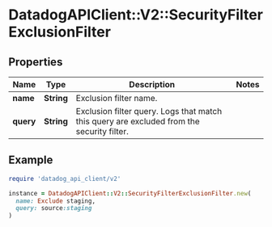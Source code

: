# DatadogAPIClient::V2::SecurityFilterExclusionFilter

## Properties

| Name      | Type       | Description                                                                               | Notes |
| --------- | ---------- | ----------------------------------------------------------------------------------------- | ----- |
| **name**  | **String** | Exclusion filter name.                                                                    |       |
| **query** | **String** | Exclusion filter query. Logs that match this query are excluded from the security filter. |       |

## Example

```ruby
require 'datadog_api_client/v2'

instance = DatadogAPIClient::V2::SecurityFilterExclusionFilter.new(
  name: Exclude staging,
  query: source:staging
)
```
